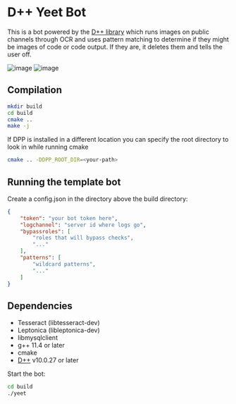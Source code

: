 # D++ Yeet Bot

This is a bot powered by the [D++ library](https://dpp.dev) which runs images on public channels through OCR and uses pattern matching to determine if they might be images of code or code output. If they are, it deletes them and tells the user off.

![image](https://github.com/brainboxdotcc/yeet/assets/1556794/1366d2c3-9c4f-46ac-82d0-ad698d994487) ![image](https://github.com/brainboxdotcc/yeet/assets/1556794/8b4b0173-db2e-4489-a50f-a4582c7de228)

## Compilation

```bash
mkdir build
cd build
cmake ..
make -j
```

If DPP is installed in a different location you can specify the root directory to look in while running cmake 

```bash
cmake .. -DDPP_ROOT_DIR=<your-path>
```

## Running the template bot

Create a config.json in the directory above the build directory:

```json
{
    "token": "your bot token here", 
    "logchannel": "server id where logs go",
    "bypassroles": [
        "roles that will bypass checks",
        "..."
    ],
    "patterns": [
        "wildcard patterns",
        "..."
    ]
}
```

## Dependencies

* Tesseract (libtesseract-dev)
* Leptonica (libleptonica-dev)
* libmysqlclient
* g++ 11.4 or later
* cmake
* [D++](https://github.com/brainboxdotcc/dpp) v10.0.27 or later

Start the bot:

```bash
cd build
./yeet
```

